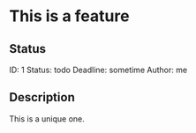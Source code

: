 # This is a feature

## Status

ID: 1
Status: todo
Deadline: sometime
Author: me

## Description

This is a unique one.